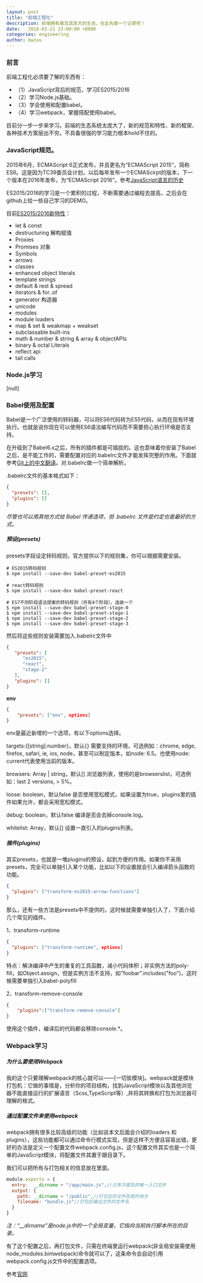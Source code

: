 ```yaml
---
layout: post
title: "前端工程化"
description: 前端拥有着及其庞大的生态，在此先做一个记录吧！
date:   2018-03-21 23:00:00 +0800
categories: engineering
author: bwzou
---
```

### 前言
前端工程化必须要了解的东西有：

- （1）JavaScript背后的规范，学习ES2015/2016
- （2）学习Node.js基础。
- （3）学会使用和配置babel。
- （4）学习webpack，掌握搭配使用babel。

目前分一步一步来学习。前端的生态系统太庞大了，新的规范和特性、新的框架、各种技术方案层出不穷。不具备很强的学习能力根本hold不住的。

### JavaScript规范。
2015年6月，ECMAScript 6正式发布，并且更名为“ECMAScript 2015”，简称ES6。这是因为TC39委员会计划，以后每年发布一个ECMAScirpt的版本，下一个版本在2016年发布，为“ECMAScript 2016”。参考[JavaScript语言的历史](https://javascript.ruanyifeng.com/introduction/history.html)

ES2015/2016的学习是一个累积的过程，不断需要通过编程去提高，之后会在github上给一些自己学习的DEMO。

目前[ES2015/2016新特性](http://www.css88.com/archives/6963)：

 - let & const
 - destructuring 解构赋值
 - Proxies
 - Promises 对象
 - Symbols
 - arrows
 - classes
 - enhanced object literals
 - template strings
 - default & rest & spread
 - iterators & for..of
 - generator 构造器
 - unicode
 - modules
 - module loaders
 - map & set & weakmap + weakset
 - subclassable built-ins
 - math & number & string & array & objectAPIs
 - binary & octal Literals
 - reflect api
 - tail calls

### Node.js学习
[null]

### Babel使用及配置
Babel是一个广泛使用的转码器，可以将ES6代码转为ES5代码，从而在现有环境执行。也就是说你现在可以使用ES6语法编写代码而不需要担心执行环境是否支持。

在升级到了Babel6.x之后，所有的插件都是可插拔的。这也意味着你安装了Babel之后，是不能工作的，需要配置对应的.babelrc文件才能发挥完整的作用。下面就参考[Git上的中文翻译](https://github.com/jamiebuilds/babel-handbook/blob/master/translations/zh-Hans/user-handbook.md#toc-babel-cli)。对.babelrc做一个简单解析。

.babelrc文件的基本格式如下：
```json
{
  "presets": [],
  "plugins": []
}
```
*尽管也可以用其他方式给 Babel 传递选项，但 .babelrc 文件是约定也是最好的方式。*

##### 预设(presets)

presets字段设定转码规则，官方提供以下的规则集，你可以根据需要安装。
```
# ES2015转码规则
$ npm install --save-dev babel-preset-es2015

# react转码规则
$ npm install --save-dev babel-preset-react

# ES7不同阶段语法提案的转码规则（共有4个阶段），选装一个
$ npm install --save-dev babel-preset-stage-0
$ npm install --save-dev babel-preset-stage-1
$ npm install --save-dev babel-preset-stage-2
$ npm install --save-dev babel-preset-stage-3
```

然后将这些规则安装需要加入.babelrc文件中
```json
{
   "presets": [
      "es2015",
      "react",
      "stage-2"
   ],
   "plugins": []
}
```

**env**
```json
{
	"presets": ["env", options]
}
```
env是最近新增的一个选项，有以下options选择。

targets:{[string]:number}，默认{}
需要支持的环境，可选例如：chrome, edge, firefox, safari, ie, ios, node，甚至可以制定版本，如node: 6.5。也使用node: current代表使用当前的版本。

browsers: Array | string，默认[]
浏览器列表，使用的是browserslist，可选例如：last 2 versions, > 5%。

loose: boolean，默认false
是否使用宽松模式，如果设置为true，plugins里的插件如果允许，都会采用宽松模式。

debug: boolean，默认false
编译是否会去掉console.log。

whitelist: Array，默认[]
设置一直引入的plugins列表。
##### 插件(plugins) 
其实presets，也就是一堆plugins的预设，起到方便的作用。如果你不采用presets，完全可以单独引入某个功能，比如以下的设置就会引入编译箭头函数的功能。
```json
{
  "plugins": ["transform-es2015-arrow-functions"]
}
```
那么，还有一些方法是presets中不提供的，这时候就需要单独引入了，下面介绍几个常见的插件。

1、transform-runtime
```json
{
  "plugins": ["transform-runtime", options]
}
```
特点：解决编译中产生的重复的工具函数，减小代码体积；非实例方法的poly-fill，如Object.assign，但是实例方法不支持，如"foobar".includes("foo")，这时候需要单独引入babel-polyfill

2、transform-remove-console
```json
{
	"plugins":["transform-remove-console"]
}
```
使用这个插件，编译后的代码都会移除console.*。

### Webpack学习

##### 为什么要使用Webpack

我的这个只要理解webpack的核心就可以——[一切皆模块]。webpack就是模块打包机：它做的事情是，分析你的项目结构，找到JavaScript模块以及其他浏览器不能直接运行的扩展语言（Scss,TypeScript等）,并将其转换和打包为浏览器可理解的格式。

##### 通过配置文件来使用webpack

webpack拥有很多比较高级的功能（比如说本文后面会介绍的loaders 和 plugins），这些功能都可以通过命令行模式实现，但是这样不方便且容易出错，更好的办法是定义一个配置文件webpack.config.js，这个配置文件其实也是一个简单的JavaScript模块，将配置文件其置于跟目录下。

我们可以把所有与打包相关的信息放在里面。
```js
module.exports = {
  entry:  __dirname + "/app/main.js",//已多次提及的唯一入口文件
  output: {
    path: __dirname + "/public",//打包后的文件存放的地方
    filename: "bundle.js"//打包后输出文件的文件名
  }
}
```
*注：“__dirname”是node.js中的一个全局变量，它指向当前执行脚本所在的目录。*
 
有了这个配置之后，再打包文件，只需在终端里运行webpack(非全局安装需使用node_modules\.bin\webpack)命令就可以了，这条命令会自动引用webpack.config.js文件中的配置选项。

参考[官网](https://webpack.js.org/guides/getting-started/)

